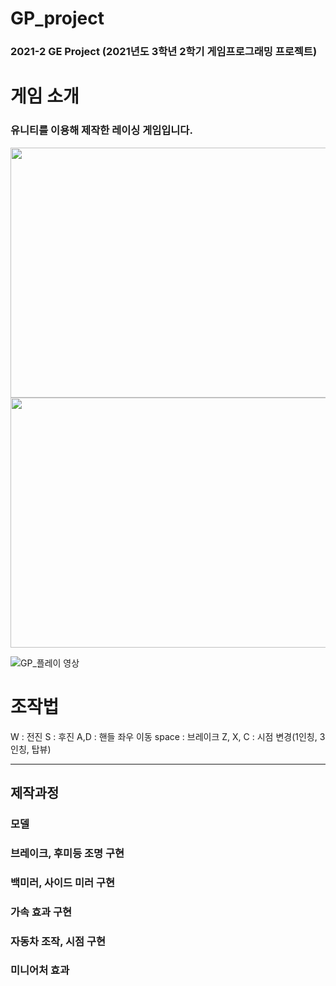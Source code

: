 # GP_project
### 2021-2 GE Project (2021년도 3학년 2학기 게임프로그래밍 프로젝트)

# 게임 소개
### 유니티를 이용해 제작한 레이싱 게임입니다. 

<img src="https://github.com/nunnunnana/GP_project/assets/99165741/66fdca28-3e43-4dba-83b1-1a099605a013.png" width="600" height="400"/>

<img src="https://github.com/nunnunnana/GP_project/assets/99165741/cfeb3e5e-04f5-4d2c-aa46-c33ec43288ba.png" width="600" height="400"/>

![GP_플레이 영상](https://github.com/nunnunnana/GP_project/assets/99165741/5cfbf545-9dd2-4c40-ac3d-a08e0270eaa0)


# 조작법
W : 전진 
S : 후진 
A,D : 핸들 좌우 이동
space : 브레이크
Z, X, C : 시점 변경(1인칭, 3인칭, 탑뷰)

---

## 제작과정

### 모델

### 브레이크, 후미등 조명 구현

### 백미러, 사이드 미러 구현

### 가속 효과 구현

### 자동차 조작, 시점 구현

### 미니어처 효과

